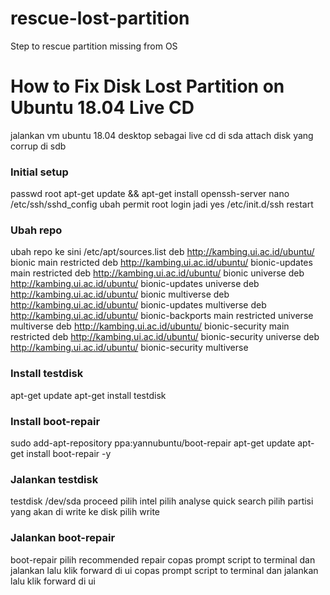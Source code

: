 # rescue-lost-partition
Step to rescue partition missing from OS


# How to Fix Disk Lost Partition on Ubuntu 18.04 Live CD

jalankan vm ubuntu 18.04 desktop sebagai live cd di sda
attach disk yang corrup di sdb


### Initial setup
passwd root
apt-get update && apt-get install openssh-server
nano /etc/ssh/sshd_config
ubah permit root login jadi yes
/etc/init.d/ssh restart

### Ubah repo
ubah repo ke sini /etc/apt/sources.list
deb http://kambing.ui.ac.id/ubuntu/ bionic main restricted
deb http://kambing.ui.ac.id/ubuntu/ bionic-updates main restricted
deb http://kambing.ui.ac.id/ubuntu/ bionic universe
deb http://kambing.ui.ac.id/ubuntu/ bionic-updates universe
deb http://kambing.ui.ac.id/ubuntu/ bionic multiverse
deb http://kambing.ui.ac.id/ubuntu/ bionic-updates multiverse
deb http://kambing.ui.ac.id/ubuntu/ bionic-backports main restricted universe multiverse
deb http://kambing.ui.ac.id/ubuntu/ bionic-security main restricted
deb http://kambing.ui.ac.id/ubuntu/ bionic-security universe
deb http://kambing.ui.ac.id/ubuntu/ bionic-security multiverse

### Install testdisk
apt-get update
apt-get install testdisk

### Install boot-repair
sudo add-apt-repository ppa:yannubuntu/boot-repair
apt-get update
apt-get install boot-repair -y

### Jalankan testdisk
testdisk /dev/sda
proceed
pilih intel
pilih analyse
quick search
pilih partisi yang akan di write ke disk
pilih write

### Jalankan boot-repair
boot-repair
pilih recommended repair
copas prompt script to terminal dan jalankan
lalu klik forward di ui
copas prompt script to terminal dan jalankan
lalu klik forward di ui
